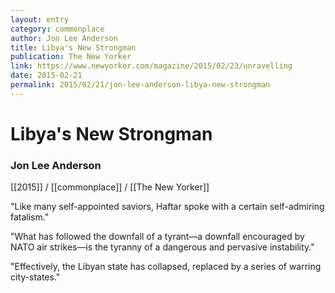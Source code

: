 ```yaml
---
layout: entry
category: commonplace
author: Jon Lee Anderson
title: Libya's New Strongman
publication: The New Yorker
link: https://www.newyorker.com/magazine/2015/02/23/unravelling
date: 2015-02-21
permalink: 2015/02/21/jon-lee-anderson-libya-new-strongman
---
```


# Libya's New Strongman

### Jon Lee Anderson

[[2015]] / [[commonplace]] / [[The New Yorker]]

"Like many self-appointed saviors, Haftar spoke with a certain self-admiring fatalism."
 
"What has followed the downfall of a tyrant—a downfall encouraged by NATO air strikes—is the tyranny of a dangerous and pervasive instability."

"Effectively, the Libyan state has collapsed, replaced by a series of warring city-states."